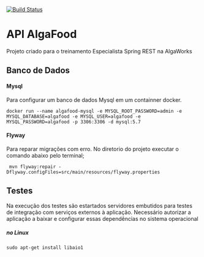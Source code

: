 [![Build Status](https://travis-ci.com/fsilvafrancisco16/algafood-api.svg?branch=master)](https://travis-ci.com/fsilvafrancisco16/algafood-api)

# API AlgaFood

 Projeto criado para o treinamento Especialista Spring REST na AlgaWorks


## Banco de Dados
#### Mysql
 Para configurar um banco de dados Mysql em um containner docker.

```
docker run --name algafood-mysql -e MYSQL_ROOT_PASSWORD=admin -e MYSQL_DATABASE=algafood -e MYSQL_USER=algafood -e MYSQL_PASSWORD=algafood -p 3306:3306 -d mysql:5.7
```
#### Flyway
 Para reparar migrações com erro. No diretorio do projeto executar o comando abaixo pelo terminal;

```
 mvn flyway:repair -Dflyway.configFiles=src/main/resources/flyway.properties
```


## Testes
 Na execução dos testes são estartados servidores embutidos para testes de integração com serviços externos à aplicação.
 Necessário autorizar a aplicação a baixar e configurar essas dependências no sistema operacional
##### no Linux
```sudo apt-get install libaio1```
